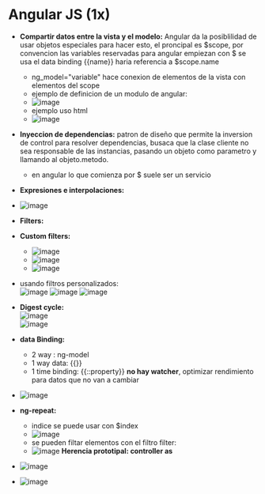 # Angular JS (1x)
- **Compartir datos entre la vista y el modelo:** Angular da la posiblilidad de usar objetos especiales para hacer esto, el proncipal es $scope, por convencion las variables reservadas para angular empiezan con $ se usa el data binding {{name}} haria referencia a $scope.name
  - ng_model="variable" hace conexion de elementos de la vista con elementos del scope
  - ejemplo de definicion de un modulo de angular:
  - ![image](https://user-images.githubusercontent.com/32855979/62839205-78b25400-bc4c-11e9-80b7-cece653e2264.png)
  - ejemplo uso html
  - ![image](https://user-images.githubusercontent.com/32855979/62839223-be6f1c80-bc4c-11e9-961a-4491bddc00d5.png)
- **Inyeccion de dependencias:** patron de diseño que permite la inversion de control para resolver dependencias, busaca que la clase cliente no sea responsable de las instancias, pasando un objeto como parametro y llamando al objeto.metodo.
  - en angular lo que comienza por $ suele ser un servicio

- **Expresiones e interpolaciones:** 
- ![image](https://user-images.githubusercontent.com/32855979/62841935-3fd9a580-bc73-11e9-97cb-f3de7f043377.png)

- **Filters:**  
- **Custom filters:**   
  - ![image](https://user-images.githubusercontent.com/32855979/62842198-0f473b00-bc76-11e9-91e9-d68720f2e396.png)
  - ![image](https://user-images.githubusercontent.com/32855979/62842250-6ea54b00-bc76-11e9-8b37-08a852c40173.png)
  - ![image](https://user-images.githubusercontent.com/32855979/62842323-e96e6600-bc76-11e9-858e-3568be7b997c.png)
- usando filtros personalizados:   
  ![image](https://user-images.githubusercontent.com/32855979/62842628-f429fa80-bc78-11e9-8eff-c0a2e32691ff.png)
  ![image](https://user-images.githubusercontent.com/32855979/62842774-140dee00-bc7a-11e9-9370-ada3aea07d12.png)
  ![image](https://user-images.githubusercontent.com/32855979/62842794-618a5b00-bc7a-11e9-9a4b-b8a7363cfdd2.png)

- **Digest cycle:**   
![image](https://user-images.githubusercontent.com/32855979/62843430-5be34400-bc7f-11e9-8028-3b756930736a.png)  
![image](https://user-images.githubusercontent.com/32855979/62843648-0c9e1300-bc81-11e9-851b-e25028464ed1.png)

- **data Binding:**

  - 2 way : ng-model
  - 1 way data: {{}}
  - 1 time binding: {{::property}} **no hay watcher**, optimizar rendimiento para datos que no van a cambiar
- ![image](https://user-images.githubusercontent.com/32855979/63530569-53cfa380-c4cc-11e9-9818-55405f4a6aee.png)
- **ng-repeat:**
  - indice se puede usar con $index
  - ![image](https://user-images.githubusercontent.com/32855979/63530938-10c20000-c4cd-11e9-932f-64df87cb4895.png)
  - se pueden filtar elementos con el filtro filter:
  - ![image](https://user-images.githubusercontent.com/32855979/63531269-c725e500-c4cd-11e9-80cf-207a800b6c65.png)
  **Herencia prototipal: controller as**
- ![image](https://user-images.githubusercontent.com/32855979/63541169-23473400-c4e3-11e9-8136-c4bbfb30f210.png)
- ![image](https://user-images.githubusercontent.com/32855979/63541250-55f12c80-c4e3-11e9-9dc7-918eeb62cecb.png)


